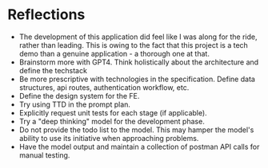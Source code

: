 # Reflections

- The development of this application did feel like I was along for the ride, rather than leading. This is owing to the fact that this project is a tech demo than a genuine application - a thorough one at that.
- Brainstorm more with GPT4. Think holistically about the architecture and define the techstack
- Be more prescriptive with technologies in the specification. Define data structures, api routes, authentication workflow, etc.
- Define the design system for the FE.
- Try using TTD in the prompt plan.
- Explicitly request unit tests for each stage (if applicable).
- Try a "deep thinking" model for the development phase.
- Do not provide the todo list to the model. This may hamper the model's ability to use its initiative when approaching problems.
- Have the model output and maintain a collection of postman API calls for manual testing.
